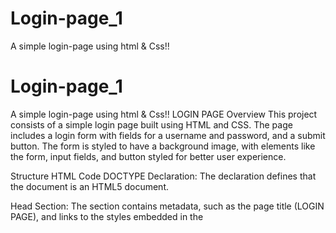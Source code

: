 # Login-page_1
A simple login-page using html &amp; Css!!
# Login-page_1
A simple login-page using html &amp; Css!!
LOGIN PAGE
Overview
This project consists of a simple login page built using HTML and CSS. The page includes a login form with fields for a username and password, and a submit button. The form is styled to have a background image, with elements like the form, input fields, and button styled for better user experience.

Structure
HTML Code
DOCTYPE Declaration:
The <!DOCTYPE html> declaration defines that the document is an HTML5 document.

Head Section:
The <head> section contains metadata, such as the page title (LOGIN PAGE), and links to the styles embedded in the <style> tag.

Body Section:

Contains the actual content of the webpage.
The main component here is a div with the class login, which contains the login form.
The form has:
A heading (<h1>LOG-IN).
Two labeled input fields: one for the username and one for the password.
A submit button for the user to log in.
CSS Styling
Body Styling:
The body is set up to occupy the full height of the viewport (height: 100vh). Flexbox is used to center the login form both horizontally and vertically.

Login Form Styling:
The .login class defines the appearance of the login form container:

It has a fixed width and height (400px by 500px).
A background image is applied with background-size: cover and background-position: center to ensure that the image fits nicely within the form.
A border, box-shadow, and border-radius are added for aesthetic purposes.
Form Layout:
The form itself uses flexbox for layout, allowing for vertical alignment of form elements with consistent spacing using gap: 5px.

Typography:
The heading (h1) and labels have custom styling. The heading has a text-shadow for visual effect, and the font size is set to 40px for emphasis.

Input Fields:
The input fields have rounded corners, padding for comfortable typing, and a semi-transparent background (rgba(255, 255, 255, 0.178)).

Button Styling:
The button is styled with rounded corners (border-radius: 40px), a shadow effect, and a color transition when hovered (background-color: aqua). The button is interactive, with changes in color and shadow when hovered.

Usage
This is a simple, static HTML page for a login form. The form doesn't have any functionality by default to submit the data, as no back-end logic is included. To add functionality, you would need to integrate it with a back-end service for authentication.
